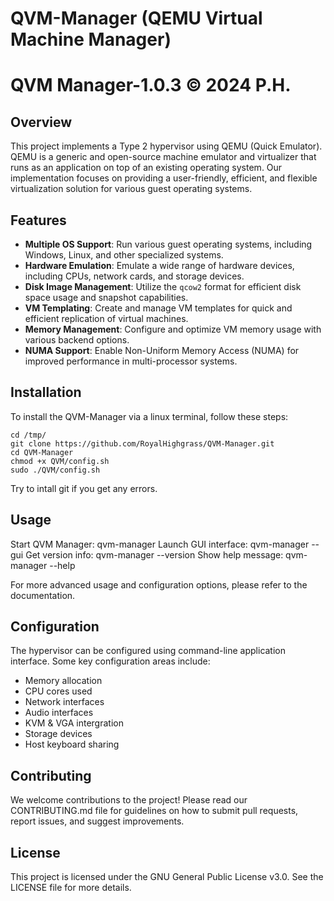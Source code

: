 # QVM-Manager (QEMU Virtual Machine Manager)

# QVM Manager-1.0.3 © 2024 P.H.

## Overview

This project implements a Type 2 hypervisor using QEMU (Quick Emulator). QEMU is a generic and open-source machine emulator and virtualizer that runs as an application on top of an existing operating system. Our implementation focuses on providing a user-friendly, efficient, and flexible virtualization solution for various guest operating systems.

## Features

- **Multiple OS Support**: Run various guest operating systems, including Windows, Linux, and other specialized systems.
- **Hardware Emulation**: Emulate a wide range of hardware devices, including CPUs, network cards, and storage devices.
- **Disk Image Management**: Utilize the `qcow2` format for efficient disk space usage and snapshot capabilities.
- **VM Templating**: Create and manage VM templates for quick and efficient replication of virtual machines.
- **Memory Management**: Configure and optimize VM memory usage with various backend options.
- **NUMA Support**: Enable Non-Uniform Memory Access (NUMA) for improved performance in multi-processor systems.

## Installation

To install the QVM-Manager via a linux terminal, follow these steps:

```
cd /tmp/
git clone https://github.com/RoyalHighgrass/QVM-Manager.git
cd QVM-Manager
chmod +x QVM/config.sh
sudo ./QVM/config.sh
```
Try to intall git if you get any errors.

## Usage

Start QVM Manager:    qvm-manager
Launch GUI interface: qvm-manager --gui
Get version info:     qvm-manager --version
Show help message:    qvm-manager --help


For more advanced usage and configuration options, please refer to the documentation.

## Configuration

The hypervisor can be configured using command-line application interface. Some key configuration areas include:

- Memory allocation
- CPU cores used
- Network interfaces
- Audio interfaces
- KVM & VGA intergration
- Storage devices
- Host keyboard sharing

## Contributing

We welcome contributions to the project! Please read our CONTRIBUTING.md file for guidelines on how to submit pull requests, report issues, and suggest improvements.

## License

This project is licensed under the GNU General Public License v3.0. See the LICENSE file for more details.
